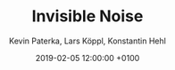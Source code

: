 ---
layout: post
author: "Kevin Paterka, Lars Köppl, Konstantin Hehl"
date:   2019-02-05 12:00:00 +0100
title:  "Invisible Noise"
text: "Where am I and what is happening in this moment? Our sensory impression helps us to answer this question and to maintain our orientation. During day and night we continuously receive a multitude of impulses and stimulations which we perceive because of special nerves – our sensory cells. 
This supposedly free discovery of our environment is controlled by our subconsciousness in order not to get crushed by the variety of impressions. »Invisible Noise« plays with our attention between the sense of hearing and the sense of sight. 
The inaudible becomes audible. 
If we become aware of the diversity of our sensory impressions, the city begins to tell invisible stories. Everyday noise turns into rhythms and the city grows into an orchestra.   
"

imgMin: 

  - "https://raw.githubusercontent.com/Ebertplatz/images/master/05-02-2019-post-14/miniaturen/001.jpg"
  - "https://raw.githubusercontent.com/Ebertplatz/images/master/05-02-2019-post-14/miniaturen/002.jpg"
  - "https://raw.githubusercontent.com/Ebertplatz/images/master/05-02-2019-post-14/miniaturen/003.jpg"
  - "https://raw.githubusercontent.com/Ebertplatz/images/master/05-02-2019-post-14/miniaturen/004.jpg"
  - "https://raw.githubusercontent.com/Ebertplatz/images/master/05-02-2019-post-14/miniaturen/005.jpg"
  - "https://raw.githubusercontent.com/Ebertplatz/images/master/05-02-2019-post-14/miniaturen/006.jpg"
  - "https://raw.githubusercontent.com/Ebertplatz/images/master/05-02-2019-post-14/miniaturen/007.jpg"
  - "https://raw.githubusercontent.com/Ebertplatz/images/master/05-02-2019-post-14/miniaturen/008.jpg"
  - "https://raw.githubusercontent.com/Ebertplatz/images/master/05-02-2019-post-14/miniaturen/009.jpg"
  - "https://raw.githubusercontent.com/Ebertplatz/images/master/05-02-2019-post-14/miniaturen/010.jpg"
 

imgOrig: 


  - "https://raw.githubusercontent.com/Ebertplatz/images/master/05-02-2019-post-14/originale/001.jpg"
  - "https://raw.githubusercontent.com/Ebertplatz/images/master/05-02-2019-post-14/originale/002.jpg"
  - "https://raw.githubusercontent.com/Ebertplatz/images/master/05-02-2019-post-14/originale/003.jpg"
  - "https://raw.githubusercontent.com/Ebertplatz/images/master/05-02-2019-post-14/originale/004.jpg"
  - "https://raw.githubusercontent.com/Ebertplatz/images/master/05-02-2019-post-14/originale/005.jpg"
  - "https://raw.githubusercontent.com/Ebertplatz/images/master/05-02-2019-post-14/originale/006.jpg"
  - "https://raw.githubusercontent.com/Ebertplatz/images/master/05-02-2019-post-14/originale/007.jpg"
  - "https://raw.githubusercontent.com/Ebertplatz/images/master/05-02-2019-post-14/originale/008.jpg"
  - "https://raw.githubusercontent.com/Ebertplatz/images/master/05-02-2019-post-14/originale/009.jpg"
  - "https://raw.githubusercontent.com/Ebertplatz/images/master/05-02-2019-post-14/originale/010.jpg"
  - "https://raw.githubusercontent.com/Ebertplatz/images/master/05-02-2019-post-14/originale/011.jpg"
  - "https://raw.githubusercontent.com/Ebertplatz/images/master/05-02-2019-post-14/originale/012.jpg"
  - "https://raw.githubusercontent.com/Ebertplatz/images/master/05-02-2019-post-14/originale/013.jpg"




---